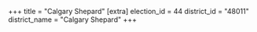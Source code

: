 +++
title = "Calgary Shepard"
[extra]
election_id = 44
district_id = "48011"
district_name = "Calgary Shepard"
+++
